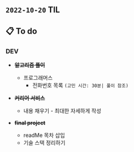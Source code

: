 ## `2022-10-20` TIL

## 📋 To do

### DEV

+ ~~**알고리즘 풀이**~~
  + 프로그래머스
    + 전화번호 목록 `(고민 시간: 30분| 풀이 참조)`

+ ~~**커리어 서비스**~~
  + 내용 채우기 - 최대한 자세하게 작성

+ ~~**final project**~~
  + readMe 목차 삽입
  + 기술 스택 정리하기